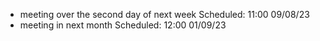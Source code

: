 - meeting over the second day of next week Scheduled: 11:00 09/08/23
- meeting in next month Scheduled: 12:00 01/09/23